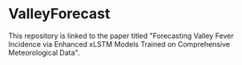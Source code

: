 # ValleyForecast
This repository is linked to the paper titled "Forecasting Valley Fever Incidence via Enhanced xLSTM Models Trained on Comprehensive Meteorological Data".
